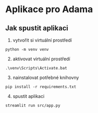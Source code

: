# Aplikace pro Adama


## Jak spustit aplikaci

1. vytvořit si virtuální prostředí

```
python -m venv venv
```

2. aktivovat virtuální prostředí

```
.\venv\Scripts\Activate.bat
```

3. nainstalovat potřebné knihovny

```
pip install -r requirements.txt
```

4. spustit aplikaci

```
streamlit run src/app.py
```